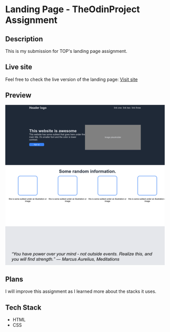 # Landing Page - TheOdinProject Assignment

## Description

This is my submission for TOP's landing page assignment.

## Live site

Feel free to check the live version of the landing page: [Visit site](https://jeru7.github.io/landingpage/)

## Preview

![Screenshot](landingpage.png "Sample photo of the site")

## Plans

I will improve this assignment as I learned more about the stacks it uses.

## Tech Stack

- HTML
- CSS
